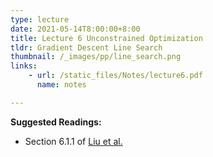 ```yaml
---
type: lecture
date: 2021-05-14T8:00:00+8:00
title: Lecture 6 Unconstrained Optimization 
tldr: Gradient Descent Line Search
thumbnail: /_images/pp/line_search.png
links: 
    - url: /static_files/Notes/lecture6.pdf
      name: notes

---
```

**Suggested Readings:**

- Section 6.1.1 of [Liu et al.](http://bicmr.pku.edu.cn/~wenzw/optbook/opt1.pdf)


